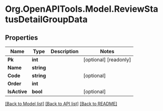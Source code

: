 
# Org.OpenAPITools.Model.ReviewStatusDetailGroupData

## Properties

Name | Type | Description | Notes
------------ | ------------- | ------------- | -------------
**Pk** | **int** |  | [optional] [readonly] 
**Name** | **string** |  | 
**Code** | **string** |  | [optional] 
**Order** | **int** |  | 
**IsActive** | **bool** |  | [optional] 

[[Back to Model list]](../README.md#documentation-for-models)
[[Back to API list]](../README.md#documentation-for-api-endpoints)
[[Back to README]](../README.md)

